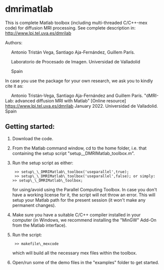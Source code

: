 # dmrimatlab
This is complete Matlab toolbox (including multi-threaded C/C++-mex code) for diffusion MRI processing. See complete description in: http://www.lpi.tel.uva.es/dmrilab

Authors:

&nbsp;&nbsp;&nbsp;&nbsp; Antonio Tristán Vega, Santiago Aja-Fernández, Guillem París.

&nbsp;&nbsp;&nbsp;&nbsp; Laboratorio de Procesado de Imagen. Universidad de Valladolid

&nbsp;&nbsp;&nbsp;&nbsp; Spain

In case you use the package for your own research, we ask you to kindly cite it as:

&nbsp;&nbsp;&nbsp;&nbsp; Antonio Tristán-Vega, Santiago Aja-Fernández and Guillem París. "dMRI-Lab: advanced diffusion MRI with Matlab" [Online resource] https://www.lpi.tel.uva.es/dmrilab January 2022. Universidad de Valladolid. Spain

## Getting started:

1. Download the code.
2. From the Matlab command window, cd to the home folder, i.e. that containing the setup script "setup__DMRIMatlab_toolbox.m".
3. Run the setup script as either:

        >> setup\_\_DMRIMatlab\_toolbox('useparallel',true);
        >> setup\_\_DMRIMatlab\_toolbox('useparallel',false); or simply: >> setup\_\_DMRIMatlab\_toolbox;

    for using/avoid using the Parallel Computing Toolbox. In case you don't have a working license for it, the script will not throw an error. This will setup your Matlab path for the present session (it won't make any permanent changes).
4. Make sure you have a suitable C/C++ compiler installed in your computer (in Windows, we recommend installing the "MinGW" Add-On from the Matlab interface).
5. Run the script:

        >> makefile\_mexcode

    which will build all the necessary mex files within the toolbox.
6. Open/run some of the demo files in the "examples" folder to get started.



